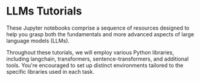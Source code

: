 # LLMs Tutorials

These Jupyter notebooks comprise a sequence of resources designed to help you grasp both the fundamentals and more advanced aspects of large language models (LLMs).

Throughout these tutorials, we will employ various Python libraries, including langchain, transformers, sentence-transformers, and additional tools. You're encouraged to set up distinct environments tailored to the specific libraries used in each task.